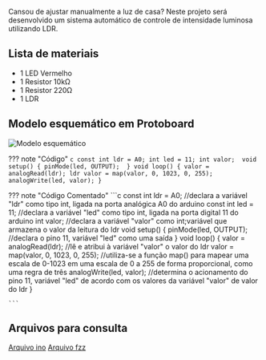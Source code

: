 Cansou de ajustar manualmente a luz de casa? Neste projeto será desenvolvido um sistema automático de controle de intensidade luminosa utilizando LDR.

## Lista de materiais

 - 1 LED Vermelho
 - 1 Resistor 10kΩ
 - 1 Resistor 220Ω
 - 1 LDR

## Modelo esquemático em Protoboard

![Modelo esquemático][proj10png]


??? note "Código"
    ```c
    const int ldr = A0;
    int led = 11;
    int valor; 
    void setup() {
      pinMode(led, OUTPUT); 
    }
    void loop() {
      valor = analogRead(ldr);
      ldr valor = map(valor, 0, 1023, 0, 255);
      analogWrite(led, valor);
    }
    ```
    
??? note "Código Comentado"
    ```c
    const int ldr = A0; //declara a variável "ldr" como tipo int, ligada na porta analógica A0 do arduino const 
    int led = 11; //declara a variável "led" como tipo int, ligada na porta digital 11 do arduino 
    int valor; //declara a variável "valor" como int;variável que armazena o valor da leitura do ldr 
    void setup() {
      pinMode(led, OUTPUT); //declara o pino 11, variável "led" como uma saída 
    }
    void loop() {
      valor = analogRead(ldr); //lê e atribui à variável "valor" o valor do 
      ldr valor = map(valor, 0, 1023, 0, 255); //utiliza-se a função map() para mapear uma escala de 0-1023 em uma escala de 0 a 255 de forma proporcional, como uma regra de três 
      analogWrite(led, valor); //determina o acionamento do pino 11, variável "led" de acordo com os valores da variável "valor" de valor do ldr 
    }

    ```
    
## Arquivos para consulta

[Arquivo ino][proj10ino]
[Arquivo fzz][proj10fzz]




[proj10png]: img/proj/proj10.png
[proj10ino]: arq/proj10.ino
[proj10fzz]: arq/proj10.fzz